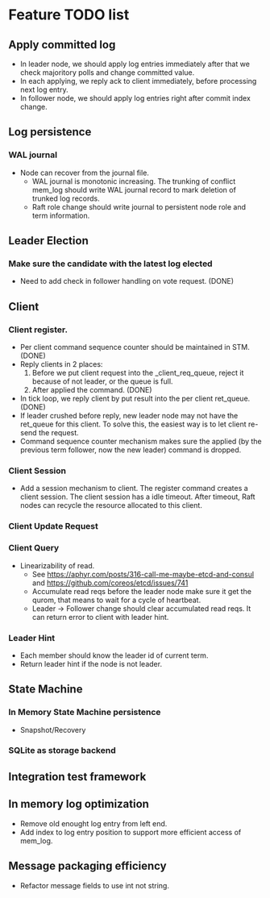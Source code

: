 # Feature TODO list

## Apply committed log

  - In leader node, we should apply log entries immediately after that we check majoritory polls and change committed value. 
  - In each applying, we reply ack to client immediately, before processing next log entry.
  - In follower node, we should apply log entries right after commit index change.

## Log persistence

### WAL journal
  - Node can recover from the journal file.
     - WAL journal is monotonic increasing. The trunking of conflict mem_log should write WAL journal record to mark deletion of trunked log records.
     - Raft role change should write journal to persistent node role and term information. 

## Leader Election 
 
### Make sure the candidate with the latest log elected
  - Need to add check in follower handling on vote request. (DONE)

## Client

### Client register. 
  - Per client command sequence counter should be maintained in STM. (DONE)
  - Reply clients in 2 places:
    1. Before we put client request into the _client_req_queue, reject it because of not leader, or the queue is full.
    2. After applied the command. 
    (DONE)
  - In tick loop, we reply client by put result into the per client ret_queue. (DONE)
  - If leader crushed before reply, new leader node may not have the ret_queue for this client. To solve this, the easiest way is to let client re-send the request. 
  - Command sequence counter mechanism makes sure the applied (by the previous term follower, now the new leader) command is dropped.

### Client Session
  - Add a session mechanism to client. The register command creates a client session. The client session has a idle timeout. After timeout, Raft nodes can recycle the resource allocated to this client.

### Client Update Request


### Client Query

  - Linearizability of read.
    - See https://aphyr.com/posts/316-call-me-maybe-etcd-and-consul and https://github.com/coreos/etcd/issues/741 
    - Accumulate read reqs before the leader node make sure it get the qurom, that means to wait for a cycle of heartbeat. 
    - Leader -> Follower change should clear accumulated read reqs. It can return error to client with leader hint.

### Leader Hint
  - Each member should know the leader id of current term.
  - Return leader hint if the node is not leader.


## State Machine

### In Memory State Machine persistence
  - Snapshot/Recovery 

### SQLite as storage backend

## Integration test framework

## In memory log optimization

  - Remove old enought log entry from left end.
  - Add index to log entry position to support more efficient access of mem_log.

## Message packaging efficiency

  - Refactor message fields to use int not string.
